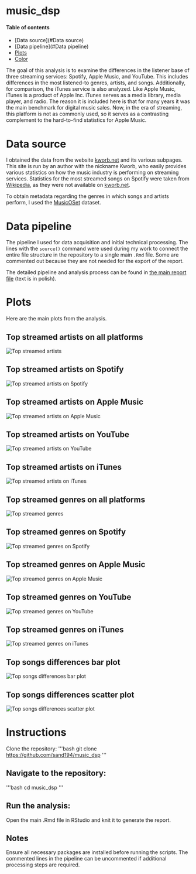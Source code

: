 # music_dsp

#### Table of contents
- [Data source](#Data source)
- [Data pipeline](#Data pipeline)
- [Plots](#Plots)
- [Color](#color)

The goal of this analysis is to examine the differences in the listener base of three streaming services: Spotify, Apple Music, and YouTube. This includes differences in the most listened-to genres, artists, and songs. Additionally, for comparison, the iTunes service is also analyzed. Like Apple Music, iTunes is a product of Apple Inc. iTunes serves as a media library, media player, and radio. The reason it is included here is that for many years it was the main benchmark for digital music sales. Now, in the era of streaming, this platform is not as commonly used, so it serves as a contrasting complement to the hard-to-find statistics for Apple Music.

# Data source
I obtained the data from the website [kworb.net](https://kworb.net) and its various subpages. This site is run by an author with the nickname Kworb, who easily provides various statistics on how the music industry is performing on streaming services. Statistics for the most streamed songs on Spotify were taken from [Wikipedia](https://en.wikipedia.org/wiki/List_of_Spotify_streaming_records), as they were not available on [kworb.net](https://kworb.net).

To obtain metadata regarding the genres in which songs and artists perform, I used the [MusicOSet](https://marianaossilva.github.io/DSW2019/) dataset.

# Data pipeline
The pipeline I used for data acquisition and initial technical processing. The lines with the `source()` command were used during my work to connect the entire file structure in the repository to a single main `.Rmd` file. Some are commented out because they are not needed for the export of the report.

The detailed pipeline and analysis process can be found in [the main report file](https://github.com/sand194/music_dsp/blob/main/R_Projekt_Jakub_Piasek_raport.html) (text is in polish).

# Plots
Here are the main plots from the analysis.

## Top streamed artists on all platforms
![Top streamed artists](plots/plot_top_artists.png)

## Top streamed artists on Spotify
![Top streamed artists on Spotify](plots/plot_top_artists_spotify.png)

## Top streamed artists on Apple Music
![Top streamed artists on Apple Music](plots/plot_top_artists_apple.png)

## Top streamed artists on YouTube
![Top streamed artists on YouTube](plots/plot_top_artists_yt.png)

## Top streamed artists on iTunes
![Top streamed artists on iTunes](plots/plot_top_artists_itunes.png)

## Top streamed genres on all platforms
![Top streamed genres](plots/plot_top_genres.png)

## Top streamed genres on Spotify
![Top streamed genres on Spotify](plots/plot_top_genres_spotify.png)

## Top streamed genres on Apple Music
![Top streamed genres on Apple Music](plots/plot_top_genres_apple.png)

## Top streamed genres on YouTube
![Top streamed genres on YouTube](plots/plot_top_genres_yt.png)

## Top streamed genres on iTunes
![Top streamed genres on iTunes](plots/plot_top_genres_itunes.png)

## Top songs differences bar plot
![Top songs differences bar plot](plots/top_songs_differences_bar_plot.png)

## Top songs differences scatter plot
![Top songs differences scatter plot](plots/top_songs_differences_scatter_plot.png)


# Instructions
  Clone the repository:
'''bash
  git clone https://github.com/sand194/music_dsp
'''

## Navigate to the repository:
'''bash
  cd music_dsp
'''

## Run the analysis:
Open the main .Rmd file in RStudio and knit it to generate the report.

## Notes
Ensure all necessary packages are installed before running the scripts. The commented lines in the pipeline can be uncommented if additional processing steps are required.
